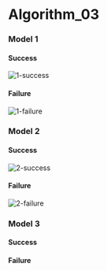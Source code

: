 # Algorithm_03

### Model 1
#### Success
![1-success](https://user-images.githubusercontent.com/62621394/173560132-c4c19b1d-fea6-4553-b1d8-aebadfd11b13.png)

#### Failure
![1-failure](https://user-images.githubusercontent.com/62621394/173560193-bbb13c4e-b10d-4c56-886a-12277d370aa2.png)


### Model 2
#### Success
![2-success](https://user-images.githubusercontent.com/62621394/173560717-c6a6239f-7f30-477b-b832-4283ca3a824b.png)

#### Failure
![2-failure](https://user-images.githubusercontent.com/62621394/173560724-64f8ca31-87e0-4986-aeaa-f5b6a2c87384.png)



### Model 3
#### Success

#### Failure
